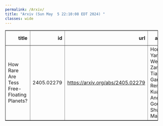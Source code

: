 ```yaml
---
permalink: /Arxiv/
title: "Arxiv (Sun May  5 22:10:08 EDT 2024) "
classes: wide
---
```

<table border="1" class="dataframe">
  <thead>
    <tr style="text-align: right;">
      <th>title</th>
      <th>id</th>
      <th>url</th>
      <th>authors</th>
      <th>Local Authors</th>
    </tr>
  </thead>
  <tbody>
    <tr>
      <td>How Rare Are Tess Free-Floating Planets?</td>
      <td>2405.02279</td>
      <td><a href="https://arxiv.org/abs/2405.02279" target="_blank">https://arxiv.org/abs/2405.02279</a></td>
      <td>Hongjing Yang, Weicheng Zang, Tianjun Gan, Renkun Kuang, Andrew Gould, Shude Mao</td>
      <td>Andrew Gould</td>
    </tr>
  </tbody>
</table>